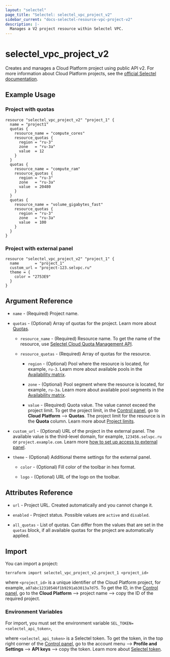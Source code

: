 ```yaml
---
layout: "selectel"
page_title: "Selectel: selectel_vpc_project_v2"
sidebar_current: "docs-selectel-resource-vpc-project-v2"
description: |-
  Manages a V2 project resource within Selectel VPC.
---
```


# selectel\_vpc\_project_v2

Creates and manages a Cloud Platform project using public API v2. For more information about Cloud Platform projects, see the [official Selectel documentation](https://docs.selectel.ru/cloud/servers/about/projects/).

## Example Usage

### Project with quotas

```hcl
resource "selectel_vpc_project_v2" "project_1" {
  name = "project1"
  quotas {
    resource_name = "compute_cores"
    resource_quotas {
      region = "ru-3"
      zone   = "ru-3a"
      value  = 12
    }
  }
  quotas {
    resource_name = "compute_ram"
    resource_quotas {
      region = "ru-3"
      zone   = "ru-3a"
      value  = 20480
    }
  }
  quotas {
    resource_name = "volume_gigabytes_fast"
    resource_quotas {
      region = "ru-3"
      zone   = "ru-3a"
      value  = 100
    }
  }
}
```

### Project with external panel

```hcl
resource "selectel_vpc_project_v2" "project_1" {
  name       = "project_1"
  custom_url = "project-123.selvpc.ru"
  theme = {
    color = "2753E9"
  }
}
```

## Argument Reference

* `name` - (Required) Project name.

* `quotas` - (Optional) Array of quotas for the project. Learn more about [Quotas](https://docs.selectel.ru/cloud/servers/about/quotas/).

  * `resource_name` - (Required) Resource name. To get the name of the resource, use [Selectel Cloud Quota Management API](https://developers.selectel.ru/docs/selectel-cloud-platform/main-services/cloud-quota-management/).

  * `resource_quotas` - (Required) Array of quotas for the resource.

    * `region` - (Optional) Pool where the resource is located, for example, `ru-3`. Learn more about available pools in the [Availability matrix](https://docs.selectel.ru/control-panel-actions/availability-matrix/).

    * `zone` - (Optional) Pool segment where the resource is located, for example, `ru-3a`.  Learn more about available pool segments in the [Availability matrix](https://docs.selectel.ru/control-panel-actions/availability-matrix/).

    * `value` - (Required) Quota value. The value cannot exceed the project limit. To get the project limit, in the [Control panel](https://my.selectel.ru/vpc/quotas/), go to **Cloud Platform** ⟶ **Quotas**. The project limit for the resource is in the **Quota** column. Learn more about [Project limits](https://docs.selectel.ru/cloud/servers/about/quotas/).

* `custom_url` - (Optional) URL of the project in the external panel. The available value is the third-level domain, for example, `123456.selvpc.ru` or `project.example.com`. Learn more [how to set up access to external panel](https://docs.selectel.ru/control-panel-actions/account/external-panel/).

* `theme` - (Optional) Additional theme settings for the external panel.

  * `color` - (Optional) Fill color of the toolbar in hex format.

  * `logo` - (Optional) URL of the logo on the toolbar.

## Attributes Reference

* `url` - Project URL. Created automatically and you cannot change it.

* `enabled` - Project status. Possible values are `active` and `disabled`.

* `all_quotas` - List of quotas. Can differ from the values that are set in the `quotas` block, if all available quotas for the project are automatically applied.

## Import

You can import a project:

```shell
terraform import selectel_vpc_project_v2.project_1 <project_id>
```

where `<project_id>` is a unique identifier of the Cloud Platform project, for example, `a07abc12310546f1b9291ab3013a7d75`. To get the ID, in the [Control panel](https://my.selectel.ru/vpc/), go to the **Cloud Platform** ⟶ project name ⟶ copy the ID of the required project.

### Environment Variables

For import, you must set the environment variable `SEL_TOKEN=<selectel_api_token>`,

where `<selectel_api_token>` is a Selectel token. To get the token, in the top right corner of the [Control panel](https://my.selectel.ru/profile/apikeys), go to the account menu ⟶ **Profile and Settings** ⟶ **API keys** ⟶ copy the token. Learn more about [Selectel token](https://developers.selectel.ru/docs/control-panel/authorization/#получить-токен-selectel).
